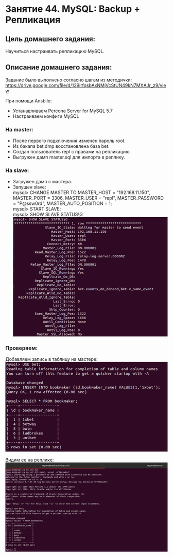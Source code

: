 # Занятие 44. MySQL: Backup + Репликация

## Цель домашнего задания:
Научиться настраивать репликацию MySQL.

## Описание домашнего задания:

Задание было выполнено согласно шагам из методички:  
https://drive.google.com/file/d/139irfqsbAxNMjVcStUN49kN7MXAJr_z9/view

При помощи Ansbile:  
- Устанавливаем Percona Server for MySQL 5.7
- Настраиваем конфиги MySQL

### На master:
- После первого подключения изменен пароль root.
- Из бэкапа bet.dmp восстановлена база bet.
- Создан пользователь repl с правами на репликацию.
- Выгружен дамп master.sql для импорта в реплику.

### На slave:
- Загружен дамп с мастера.
- Запущен slave:  
mysql> CHANGE MASTER TO MASTER_HOST = "192.168.11.150", MASTER_PORT = 3306, MASTER_USER = "repl",  MASTER_PASSWORD = "P@ssw0rd", MASTER_AUTO_POSITION = 1;  
mysql> START SLAVE;  
mysql> SHOW SLAVE STATUS\G  
![image info](./slave-status.png)

### Проверяем:
Добавляем запись в таблицу на мастере:  
![image info](./source-insert.png)

Видим ее на реплике:  
![image info](./slave-select.png)